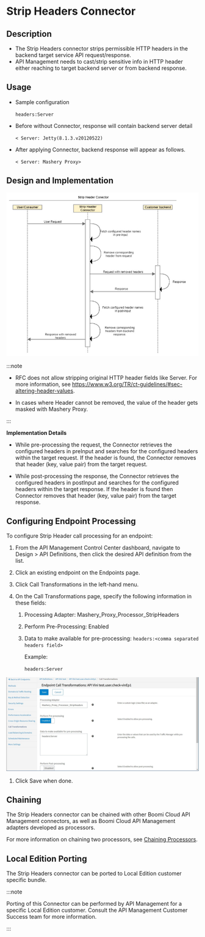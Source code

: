 ﻿---
sidebar_position: 13
---

# Strip Headers Connector

<head>
  <meta name="guidename" content="API Management"/>
  <meta name="context" content="GUID-147eb40c-c41d-45b1-b5c9-4ce4ed042c40"/>
</head>

## Description

- The Strip Headers connector strips permissible HTTP headers in the backend target service API request/response. 
- API Management needs to cast/strip sensitive info in HTTP header either reaching to target backend server or from backend response. 

## Usage

- Sample configuration 

  `headers:Server`

- Before without Connector, response will contain backend server detail 

  `< Server: Jetty(8.1.3.v20120522)`

- After applying Connector, backend response will appear as follows.

  `< Server: Mashery Proxy>`

## Design and Implementation

![error](../../Images/stripheaderconnector.jpg)

:::note

- RFC does not allow stripping original HTTP header fields like Server. For more information, see https://www.w3.org/TR/ct-guidelines/#sec-altering-header-values. 

- In cases where Header cannot be removed, the value of the header gets masked with Mashery Proxy. 

:::

**Implementation Details**

- While pre-processing the request, the Connector retrieves the configured headers in preInput and searches for the configured headers within the target request. If the header is found, the Connector removes that header (key, value pair) from the target request. 

- While post-processing the response, the Connector retrieves the configured headers in postInput and searches for the configured headers within the target response. If the header is found then Connector removes that header (key, value pair) from the target response. 

## Configuring Endpoint Processing

To configure Strip Header call processing for an endpoint: 

1. From the API Management Control Center dashboard, navigate to Design > API Definitions, then click the desired API definition from the list. 

1. Click an existing endpoint on the Endpoints page. 

1. Click Call Transformations in the left-hand menu. 

1. On the Call Transformations page, specify the following information in these fields: 

   1. Processing Adapter: Mashery\_Proxy\_Processor\_StripHeaders

   1. Perform Pre-Processing: Enabled 

   1. Data to make available for pre-processing: `headers:<comma separated headers field>`

      Example: 

      `headers:Server`

![error](../../Images/stripheader_masherysetup4.jpg)

1. Click Save when done.

## Chaining

The Strip Headers connector can be chained with other Boomi Cloud API Management connectors, as well as Boomi Cloud API Management adapters developed as processors. 

For more information on chaining two processors, see [Chaining Processors](../ChainingProcessorsorConnectors/Overview.md). 

## Local Edition Porting

The Strip Headers connector can be ported to Local Edition customer specific bundle. 

:::note

Porting of this Connector can be performed by API Management for a specific Local Edition customer. Consult the API Management Customer Success team for more information. 

:::


